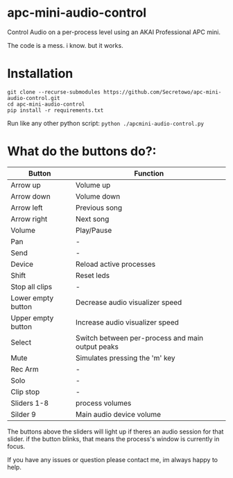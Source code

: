 # apc-mini-audio-control
Control Audio on a per-process level using an AKAI Professional APC mini.

The code is a mess. i know. but it works.

# Installation
```
git clone --recurse-submodules https://github.com/Secretowo/apc-mini-audio-control.git
cd apc-mini-audio-control
pip install -r requirements.txt
```
Run like any other python script:
`python ./apcmini-audio-control.py`

# What do the buttons do?:
Button | Function
------ | --------
Arrow up | Volume up
Arrow down | Volume down
Arrow left | Previous song
Arrow right | Next song
Volume | Play/Pause
Pan | -
Send | -
Device | Reload active processes
Shift | Reset leds 
Stop all clips | -
Lower empty button | Decrease audio visualizer speed
Upper empty button | Increase audio visualizer speed
Select | Switch between per-process and main output peaks
Mute | Simulates pressing the 'm' key
Rec Arm | -
Solo | -
Clip stop | -
Sliders 1-8 | process volumes
Silder 9 | Main audio device volume

The buttons above the sliders will light up if theres an audio session for that slider. if the button blinks, that means the process's window is currently in focus.

If you have any issues or question please contact me, im always happy to help.
